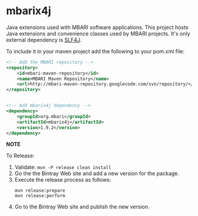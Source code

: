 mbarix4j
========

Java extensions used with MBARI software applications. This project hosts Java extensions and convenience classes used by MBARI projects. It's only external dependency is [SLF4J](http://www.slf4j.org/).

To include it in your maven project add the following to your pom.xml file:

```xml
<!-- Add the MBARI repository -->
<repository>
    <id>mbari-maven-repository</id>
    <name>MBARI Maven Repository</name>
    <url>http://mbari-maven-repository.googlecode.com/svn/repository/</url>
</repository>


<!-- Add mbarix4j dependency -->
<dependency>
    <groupId>org.mbari</groupId>
    <artifactId>mbarix4j</artifactId>
    <version>1.9.2</version>
</dependency>

```


__NOTE__

To Release: 

1. Validate: `mvn -P release clean install`
2. Go the the Bintray Web site and add a new version for the package.
3. Execute the release process as follows: 
    ```
    mvn release:prepare
    mvn release:perform
    ```
4. Go to the Bintray Web site and publish the new version.


